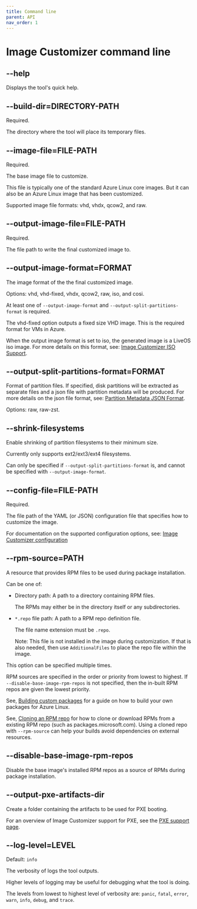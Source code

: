 ```yaml
---
title: Command line
parent: API
nav_order: 1
---
```


# Image Customizer command line

## --help

Displays the tool's quick help.

## --build-dir=DIRECTORY-PATH

Required.

The directory where the tool will place its temporary files.

## --image-file=FILE-PATH

Required.

The base image file to customize.

This file is typically one of the standard Azure Linux core images.
But it can also be an Azure Linux image that has been customized.

Supported image file formats: vhd, vhdx, qcow2, and raw.

## --output-image-file=FILE-PATH

Required.

The file path to write the final customized image to.

## --output-image-format=FORMAT

The image format of the the final customized image.

Options: vhd, vhd-fixed, vhdx, qcow2, raw, iso, and cosi.

At least one of `--output-image-format` and `--output-split-partitions-format` is
required.

The vhd-fixed option outputs a fixed size VHD image. This is the required format for
VMs in Azure.

When the output image format is set to iso, the generated image is a LiveOS
iso image. For more details on this format, see:
[Image Customizer ISO Support](./iso.md).

## --output-split-partitions-format=FORMAT

Format of partition files. If specified, disk partitions will be extracted as separate
files and a json file with partition metadata will be produced. For more details on
the json file format, see: [Partition Metadata JSON Format](./partitionmetadatajson.md).

Options: raw, raw-zst.

## --shrink-filesystems

Enable shrinking of partition filesystems to their minimum size.

Currently only supports ext2/ext3/ext4 filesystems.

Can only be specified if `--output-split-partitions-format` is, and
cannot be specified with `--output-image-format`.

## --config-file=FILE-PATH

Required.

The file path of the YAML (or JSON) configuration file that specifies how to customize
the image.

For documentation on the supported configuration options, see:
[Image Customizer configuration](./configuration.md)

## --rpm-source=PATH

A resource that provides RPM files to be used during package installation.

Can be one of:

- Directory path: A path to a directory containing RPM files.

  The RPMs may either be in the directory itself or any subdirectories.

- `*.repo` file path: A path to a RPM repo definition file.

  The file name extension must be `.repo`.

  Note: This file is not installed in the image during customization.
  If that is also needed, then use `AdditionalFiles` to place the repo file within
  the image.

This option can be specified multiple times.

RPM sources are specified in the order or priority from lowest to highest.
If `--disable-base-image-rpm-repos` is not specified, then the in-built RPM repos are
given the lowest priority.

See, [Building custom packages](building-packages.md) for a guide on how to build your
own packages for Azure Linux.

See, [Cloning an RPM repo](clone-rpm-repo.md) for how to clone or download RPMs from a
existing RPM repo (such as packages.microsoft.com). Using a cloned repo with
`--rpm-source` can help your builds avoid dependencies on external resources.

## --disable-base-image-rpm-repos

Disable the base image's installed RPM repos as a source of RPMs during package
installation.

## --output-pxe-artifacts-dir

Create a folder containing the artifacts to be used for PXE booting.

For an overview of Image Customizer support for PXE, see the
[PXE support page](./pxe.md).

## --log-level=LEVEL

Default: `info`

The verbosity of logs the tool outputs.

Higher levels of logging may be useful for debugging what the tool is doing.

The levels from lowest to highest level of verbosity are: `panic`, `fatal`, `error`,
`warn`, `info`, `debug`, and `trace`.
